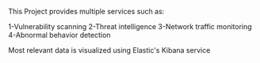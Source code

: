 This Project provides multiple services such as:

1-Vulnerability scanning
2-Threat intelligence 
3-Network traffic monitoring
4-Abnormal behavior detection

Most relevant data is visualized using Elastic's Kibana service
